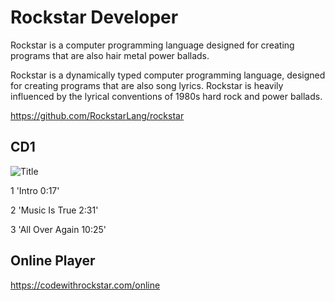 # Rockstar Developer

Rockstar is a computer programming language designed for creating programs that are also hair metal power ballads.

Rockstar is a dynamically typed computer programming language, designed for creating programs that are also song lyrics. Rockstar is heavily influenced by the lyrical conventions of 1980s hard rock and power ballads.

https://github.com/RockstarLang/rockstar

## CD1
![Title](https://codewithrockstar.com/media/wallpaper/def_leppard_hd_wallpaper.png "Rockstar Developer") 

1 'Intro                0:17'

2 'Music Is True        2:31'

3 'All Over Again      10:25'

## Online Player

https://codewithrockstar.com/online
